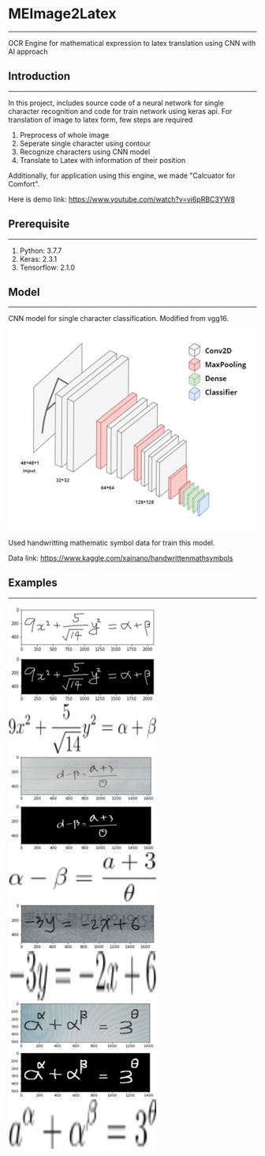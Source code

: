 # MEImage2Latex

***

OCR Engine for mathematical expression to latex translation using CNN with AI approach

## Introduction

***

In this project, includes source code of a neural network for single character recognition and code for train network using keras api. For translation of image to latex form, few steps are required

1. Preprocess of whole image
2. Seperate single character using contour
3. Recognize characters using CNN model
4. Translate to Latex with information of their position

Additionally, for application using this engine, we made "Calcuator for Comfort". 

Here is demo link: https://www.youtube.com/watch?v=vi6pRBC3YW8

## Prerequisite

***

1. Python: 3.7.7
2. Keras: 2.3.1
3. Tensorflow: 2.1.0

## Model

***

CNN model for single character classification. Modified from vgg16.

![model_st](./img_src/model_st.png)

Used handwritting mathematic symbol data for train this model.

Data link: https://www.kaggle.com/xainano/handwrittenmathsymbols

## Examples

***

<img src="./img_src/examples/2_0.png" height="100px" width="300px" align="left">

<img src="./img_src/examples/2_1.png" height="100px" width="300px" align="left">



<img src="./img_src/examples/2_2.png" height="100px" width="300px" align="left">

<img src="./img_src/examples/3_0.png" height="100px" width="300px" align="left">

<img src="./img_src/examples/3_1.png" height="100px" width="300px" align="left">

<img src="./img_src/examples/3_2.png" height="100px" width="300px" align="left">



<img src="./img_src/examples/4_0.png" height="100px" width="300px" align="left">

<img src="./img_src/examples/4_2.png" height="100px" width="300px" align="left">

<img src="./img_src/examples/5_0.png" height="100px" width="300px" align="left">

<img src="./img_src/examples/5_1.png" height="100px" width="300px" align="left">

<img src="./img_src/examples/5_2.png" height="100px" width="300px" align="left">

